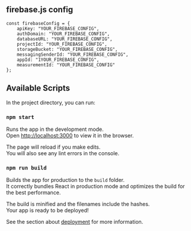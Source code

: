 ## firebase.js config
```
const firebaseConfig = {
    apiKey: "YOUR_FIREBASE_CONFIG",
    authDomain: "YOUR_FIREBASE_CONFIG",
    databaseURL: "YOUR_FIREBASE_CONFIG",
    projectId: "YOUR_FIREBASE_CONFIG",
    storageBucket: "YOUR_FIREBASE_CONFIG",
    messagingSenderId: "YOUR_FIREBASE_CONFIG",
    appId: "1YOUR_FIREBASE_CONFIG",
    measurementId: "YOUR_FIREBASE_CONFIG"
};
```

## Available Scripts

In the project directory, you can run:

### `npm start`

Runs the app in the development mode.<br />
Open [http://localhost:3000](http://localhost:3000) to view it in the browser.

The page will reload if you make edits.<br />
You will also see any lint errors in the console.

### `npm run build`

Builds the app for production to the `build` folder.<br />
It correctly bundles React in production mode and optimizes the build for the best performance.

The build is minified and the filenames include the hashes.<br />
Your app is ready to be deployed!

See the section about [deployment](https://facebook.github.io/create-react-app/docs/deployment) for more information.
